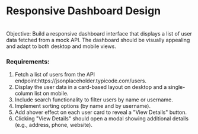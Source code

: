<h1>Responsive Dashboard Design</h1>
<br>
 Objective: Build a responsive dashboard interface that displays a list of user data fetched from a mock API. The dashboard should be visually appealing and adapt to both desktop and mobile views.
 <br>
 <h3>Requirements:</h3>
 <ol>
 <li>Fetch a list of users from the API endpoint:<a>https://jsonplaceholder.typicode.com/users</a>.</li>
 <li>Display the user data in a card-based layout on desktop and a single-column list on mobile.</li>
 <li>Include search functionality to filter users by name or username.</li>
 <li>Implement sorting options (by name and by username).</li>
 <li>Add ahover effect on each user card to reveal a "View Details" button.</li>
 <li>Clicking "View Details" should open a modal showing additional details (e.g., address,
 phone, website).</li>
 </ol>
 